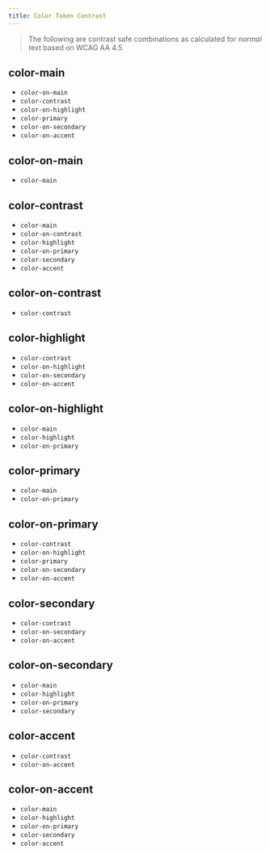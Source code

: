 ```yaml
---
title: Color Token Contrast
---
```


> The following are contrast safe combinations as calculated for _normal_ text based on WCAG AA 4.5

## color-main
  - `color-on-main`
  - `color-contrast`
  - `color-on-highlight`
  - `color-primary`
  - `color-on-secondary`
  - `color-on-accent`

## color-on-main
  - `color-main`

## color-contrast
  - `color-main`
  - `color-on-contrast`
  - `color-highlight`
  - `color-on-primary`
  - `color-secondary`
  - `color-accent`

## color-on-contrast
  - `color-contrast`

## color-highlight
  - `color-contrast`
  - `color-on-highlight`
  - `color-on-secondary`
  - `color-on-accent`

## color-on-highlight
  - `color-main`
  - `color-highlight`
  - `color-on-primary`

## color-primary
  - `color-main`
  - `color-on-primary`

## color-on-primary
  - `color-contrast`
  - `color-on-highlight`
  - `color-primary`
  - `color-on-secondary`
  - `color-on-accent`

## color-secondary
  - `color-contrast`
  - `color-on-secondary`
  - `color-on-accent`

## color-on-secondary
  - `color-main`
  - `color-highlight`
  - `color-on-primary`
  - `color-secondary`

## color-accent
  - `color-contrast`
  - `color-on-accent`

## color-on-accent
  - `color-main`
  - `color-highlight`
  - `color-on-primary`
  - `color-secondary`
  - `color-accent`
